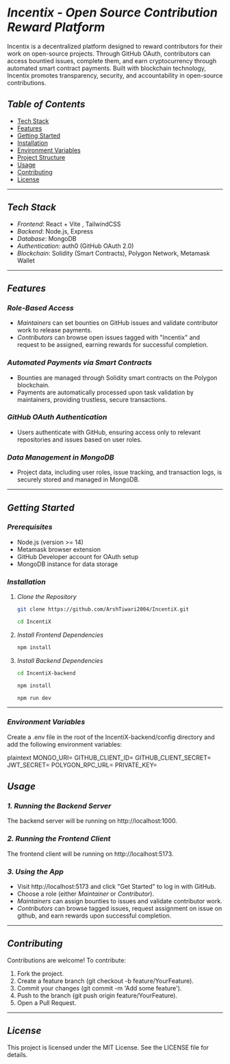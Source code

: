 # *Incentix - Open Source Contribution Reward Platform*

Incentix is a decentralized platform designed to reward contributors for their work on open-source projects. Through GitHub OAuth, contributors can access bountied issues, complete them, and earn cryptocurrency through automated smart contract payments. Built with blockchain technology, Incentix promotes transparency, security, and accountability in open-source contributions.

## *Table of Contents*
- [Tech Stack](#tech-stack)
- [Features](#features)
- [Getting Started](#getting-started)
- [Installation](#installation)
- [Environment Variables](#environment-variables)
- [Project Structure](#project-structure)
- [Usage](#usage)
- [Contributing](#contributing)
- [License](#license)

---

## *Tech Stack*
- *Frontend*: React + Vite , TailwindCSS
- *Backend*: Node.js, Express
- *Database*: MongoDB
- *Authentication*: auth0 (GitHub  OAuth 2.0)
- *Blockchain*: Solidity (Smart Contracts), Polygon Network, Metamask Wallet

---

## *Features*

### *Role-Based Access*
- *Maintainers* can set bounties on GitHub issues and validate contributor work to release payments.
- *Contributors* can browse open issues tagged with "Incentix" and request to be assigned, earning rewards for successful completion.

### *Automated Payments via Smart Contracts*
- Bounties are managed through Solidity smart contracts on the Polygon blockchain.
- Payments are automatically processed upon task validation by maintainers, providing trustless, secure transactions.

### *GitHub OAuth Authentication*
- Users authenticate with GitHub, ensuring access only to relevant repositories and issues based on user roles.

### *Data Management in MongoDB*
- Project data, including user roles, issue tracking, and transaction logs, is securely stored and managed in MongoDB.

---

## *Getting Started*

### *Prerequisites*
- Node.js (version >= 14)
- Metamask browser extension
- GitHub Developer account for OAuth setup
- MongoDB instance for data storage

### *Installation*

1. *Clone the Repository* 
    ```bash
    git clone https://github.com/ArshTiwari2004/IncentiX.git
    ```
    ```bash
    cd IncentiX
    ```
    
3. *Install Frontend Dependencies*
    ```bash
    npm install
    ```


4. *Install Backend Dependencies*
    ```bash
    cd IncentiX-backend
    ```
    ```bash
    npm install
    ```
    ```bash
    npm run dev
    ```
    

---

### *Environment Variables*

Create a .env file in the root of the IncentiX-backend/config directory and add the following environment variables:

plaintext
MONGO_URI=<your-mongodb-connection-string>
GITHUB_CLIENT_ID=<your-github-client-id>
GITHUB_CLIENT_SECRET=<your-github-client-secret>
JWT_SECRET=<your-jwt-secret>
POLYGON_RPC_URL=<polygon-node-url>
PRIVATE_KEY=<private-key-for-deployment>


## *Usage*

### *1. Running the Backend Server*

The backend server will be running on http://localhost:1000.

### *2. Running the Frontend Client*

The frontend client will be running on http://localhost:5173.

### *3. Using the App*

-   Visit http://localhost:5173 and click "Get Started" to log in with GitHub.
-   Choose a role (either *Maintainer* or *Contributor*).
-   *Maintainers* can assign bounties to issues and validate contributor work.
-   *Contributors* can browse tagged issues, request assignment on issue on github, and earn rewards upon successful completion.

----------

## *Contributing*

Contributions are welcome! To contribute:

1.  Fork the project.
2.  Create a feature branch (git checkout -b feature/YourFeature).
3.  Commit your changes (git commit -m 'Add some feature').
4.  Push to the branch (git push origin feature/YourFeature).
5.  Open a Pull Request.

----------

## *License*

This project is licensed under the MIT License. See the LICENSE file for details.

